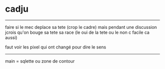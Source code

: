 # cadju


-------------------------------


faire si le mec deplace sa tete (crop le cadre) mais pendant une discussion jcrois qu'on bouge sa tete sa race (le oui de la tete ou le non c facile ca aussi)

faut voir les pixel qui ont changé pour dire le sens








------------------------------

main = sqlette ou zone de contour


<br><br><br><br><br><br><br><br><br><br><br><br><br><br><br><br><br><br><br><br><br>
-----------------------------




